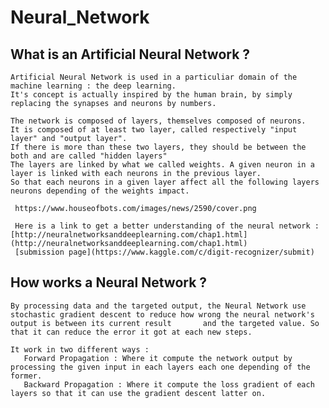 # Neural_Network
  
  ## What is an Artificial Neural Network ?

    Artificial Neural Network is used in a particuliar domain of the machine learning : the deep learning.
    It's concept is actually inspired by the human brain, by simply replacing the synapses and neurons by numbers.

    The network is composed of layers, themselves composed of neurons.
    It is composed of at least two layer, called respectively "input layer" and "output layer".
    If there is more than these two layers, they should be between the both and are called "hidden layers"
    The layers are linked by what we called weights. A given neuron in a layer is linked with each neurons in the previous layer.
    So that each neurons in a given layer affect all the following layers neurons depending of the weights impact.
     
     https://www.houseofbots.com/images/news/2590/cover.png
     
     Here is a link to get a better understanding of the neural network : [http://neuralnetworksanddeeplearning.com/chap1.html](http://neuralnetworksanddeeplearning.com/chap1.html)
     [submission page](https://www.kaggle.com/c/digit-recognizer/submit)

 ## How works a Neural Network ?

    By processing data and the targeted output, the Neural Network use stochastic gradient descent to reduce how wrong the neural network's output is between its current result       and the targeted value. So that it can reduce the error it got at each new steps.

    It work in two different ways :
       Forward Propagation : Where it compute the network output by processing the given input in each layers each one depending of the former.
       Backward Propagation : Where it compute the loss gradient of each layers so that it can use the gradient descent latter on.

